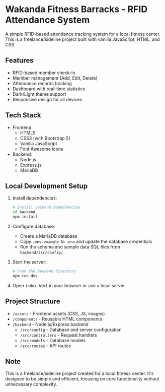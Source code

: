# Wakanda Fitness Barracks - RFID Attendance System

A simple RFID-based attendance tracking system for a local fitness center. This is a freelance/sideline project built with vanilla JavaScript, HTML, and CSS.

## Features

- RFID-based member check-in
- Member management (Add, Edit, Delete)
- Attendance records tracking
- Dashboard with real-time statistics
- Dark/Light theme support
- Responsive design for all devices

## Tech Stack

- Frontend:
  - HTML5
  - CSS3 (with Bootstrap 5)
  - Vanilla JavaScript
  - Font Awesome icons
- Backend:
  - Node.js
  - Express.js
  - MariaDB

## Local Development Setup

1. Install dependencies:

   ```bash
   # Install backend dependencies
   cd backend
   npm install
   ```

2. Configure database:

   - Create a MariaDB database
   - Copy `.env.example` to `.env` and update the database credentials
   - Run the schema and sample data SQL files from `backend/src/config/`

3. Start the server:

   ```bash
   # From the backend directory
   npm run dev
   ```

4. Open `index.html` in your browser or use a local server

## Project Structure

- `/assets` - Frontend assets (CSS, JS, images)
- `/components` - Reusable HTML components
- `/backend` - Node.js/Express backend
  - `/src/config` - Database and server configuration
  - `/src/controllers` - Request handlers
  - `/src/models` - Database models
  - `/src/routes` - API routes

## Note

This is a freelance/sideline project created for a local fitness center. It's designed to be simple and efficient, focusing on core functionality without unnecessary complexity.
